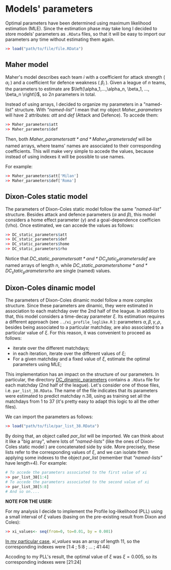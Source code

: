 # Models' parameters
Optimal parameters have been determined using maximum likelihood estimation (MLE). Since the estimation phase may take long I decided to store models' parameters as `.RData` files, so that it will be easy to import our parameters any time 
without estimating them again.
```r
>> load("path/to/file/file.RData")
```

## Maher model
Maher's model describes each team $i$ with a coefficient for attack strength ( $\alpha_i$ ) and a coefficient for defence weakness ( $\beta_i$ ).
Given a league of $n$ teams, the parameters to estimate are $\left(\alpha_1,...,\alpha_n, \beta_1, ..., \beta_n \right\)$, so $2n$ parameters in total.

Instead of using arrays, I decided to organize my parameters in a "named-list" structure. With *"named-list"* I mean that my object *Maher_parameters* will have 2 attributes: *att* and *def* (Attack and Defence). To accede them:
```r
>> Maher_parameters$att
>> Maher_parameters$def
```
Then, both *Maher_parameters$att* and *Maher_parameters$def* will be named arrays, where teams' names are associated to their corresponding coefficients. This will make very simple to accede the values, because instead of
using indexes it will be possible to use names.

For example:
```r
>> Maher_parameters$att['Milan']
>> Maher_parameters$def['Roma']
```
## Dixon-Coles static model
The parameters of Dixon-Coles static model follow the same *"named-list"* structure. Besides attack and defence parameters ($\alpha$ and $\beta$), this model considers a home effect parameter ($\gamma$) and 
a goal-dependence coefficien (\rho). Once estimated, we can accede the values as follows:
```r
>> DC_static_parameters$att
>> DC_static_parameters$def
>> DC_static_parameters$home
>> DC_static_parameters$rho
```
Notice that *DC_static_parameters$att* and *DC_static_parameters$def* are named arrays of length *n*, while *DC_static_parameters$home* and *DC_static_parameters$rho* are single (named) values.

## Dixon-Coles dinamic model
The parameters of Dixon-Coles dinamic model follow a more complex structure. Since these parameters are dinamic, they were estimated in association to each matchday over the 2nd half of the league. In addition to that, this model considers a time-decay parameter $\xi$. Its estimation requires a different approach (see `../xi_profile_loglike.R` ):  parameters $\alpha,\beta,\gamma,\rho$, besides being associated to a particular matchday, are also associated to a particular value of $\xi$. For this reason, it was convenient to proceed as follows:

- iterate over the different matchdays;
- in each iteration, iterate over the different values of $\xi$;
- For a given matchday and a fixed value of $\xi$, estimate the optimal parameters using MLE;

This implementation has an impact on the structure of our parameters. In particular, the directory [DC_dinamic_parameters](DC_dinamic_parameters/) contains a `.RData` file for each matchday (2nd half of the league). Let's consider one of those files, i.e. `par_list_38.RData`. The name of the file indicates that its parameters were estimated to predict matchday n.38, using as training set all the matchdays from 1 to 37 (it's pretty easy to adapt this logic to all the other files).

We can import the parameters as follows:
```r
>> load("path/to/file/par_list_38.RData")
```
By doing that, an object called *par_list* will be imported. We can think about it like a "big array", where lots of *"named-lists"* (like the ones of Dixon-Coles static model ) are concatenated side by side. More precisely, these lists refer to the corresponding values of $\xi$, and we can isolate them applying some indexes to the object *par_list* (remember that *"named-lists"* have length=4). For example:
```r
# To accede the parameters associated to the first value of xi
>> par_list_38[1:4]
# To accede the parameters associated to the second value of xi
>> par_list_38[5:8]
# And so on....
```
**NOTE FOR THE USER:** 

For my analysis I decide to implement the Profile log-likelihood (PLL) using a small interval of $\xi$ values (basing on the pre-existing result from Dixon and Coles):
```r
>> xi_values<- seq(from=0, to=0.01, by = 0.001)
```
<ins>In my particular case</ins>, *xi_values* was an array of length 11, so the corresponding indexes were [1:4 ; 5:8 ; ... ; 41:44]

Accoding to my PLL's result,  the optimal value of $\xi$ was $\xi=0.005$, so its corresponding indexes were [21:24]
